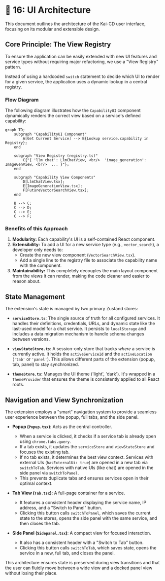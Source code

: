 # 📐 16: UI Architecture

This document outlines the architecture of the Kai-CD user interface, focusing on its modular and extensible design.

## Core Principle: The View Registry

To ensure the application can be easily extended with new UI features and service types without requiring major refactoring, we use a "View Registry" pattern.

Instead of using a hardcoded `switch` statement to decide which UI to render for a given service, the application uses a dynamic lookup in a central registry.

### Flow Diagram

The following diagram illustrates how the `CapabilityUI` component dynamically renders the correct view based on a service's defined capability:

```mermaid
graph TD;
    subgraph "CapabilityUI Component"
        A[Get Current Service] --> B{Lookup service.capability in Registry};
    end

    subgraph "View Registry (registry.ts)"
        C{"{ 'llm_chat': LlmChatView, <br/>  'image_generation': ImageGenView, <br/>  ... }"};
    end

    subgraph "Capability View Components"
        D[LlmChatView.tsx];
        E[ImageGenerationView.tsx];
        F[FutureVectorSearchView.tsx];
    end

    B --> C;
    C --> D;
    C --> E;
    C --> F;
```

### Benefits of this Approach

1.  **Modularity:** Each capability's UI is a self-contained React component.
2.  **Extensibility:** To add a UI for a new service type (e.g., `vector_search`), a developer only needs to:
    -   Create the new view component (`VectorSearchView.tsx`).
    -   Add a single line to the registry file to associate the capability name with the component.
3.  **Maintainability:** This completely decouples the main layout component from the views it can render, making the code cleaner and easier to reason about. 

## State Management

The extension's state is managed by two primary Zustand stores:

- **`serviceStore.ts`**: The single source of truth for all configured services. It handles their definitions, credentials, URLs, and dynamic state like the last-used model for a chat service. It persists to `localStorage` and includes a data migration mechanism to handle schema changes between versions.

- **`viewStateStore.ts`**: A session-only store that tracks *where* a service is currently active. It holds the `activeServiceId` and the `activeLocation` (`'tab'` or `'panel'`). This allows different parts of the extension (popup, tab, panel) to stay synchronized.

- **`themeStore.ts`**: Manages the UI theme ('light', 'dark'). It's wrapped in a `ThemeProvider` that ensures the theme is consistently applied to all React roots.

## Navigation and View Synchronization

The extension employs a "smart" navigation system to provide a seamless user experience between the popup, full tabs, and the side panel.

- **Popup (`Popup.tsx`)**: Acts as the central controller.
  - When a service is clicked, it checks if a service tab is already open using `chrome.tabs.query`.
  - If a tab exists, it updates the `serviceStore` and `viewStateStore` and focuses the existing tab.
  - If no tab exists, it determines the best view context. Services with external UIs (`hasExternalUi: true`) are opened in a new tab via `switchToTab`. Services with native UIs (like chat) are opened in the side panel via `switchToPanel`.
  - This prevents duplicate tabs and ensures services open in their optimal context.

- **Tab View (`Tab.tsx`)**: A full-page container for a service.
  - It features a consistent header displaying the service name, IP address, and a "Switch to Panel" button.
  - Clicking this button calls `switchToPanel`, which saves the current state to the stores, opens the side panel with the same service, and then closes the tab.

- **Side Panel (`Sidepanel.tsx`)**: A compact view for focused interaction.
  - It also has a consistent header with a "Switch to Tab" button.
  - Clicking this button calls `switchToTab`, which saves state, opens the service in a new, full tab, and closes the panel.

This architecture ensures state is preserved during view transitions and that the user can fluidly move between a wide view and a docked panel view without losing their place. 